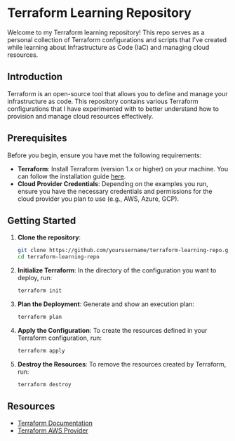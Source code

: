 # Terraform Learning Repository

Welcome to my Terraform learning repository! This repo serves as a personal collection of Terraform configurations and scripts that I've created while learning about Infrastructure as Code (IaC) and managing cloud resources.



## Introduction

Terraform is an open-source tool that allows you to define and manage your infrastructure as code. This repository contains various Terraform configurations that I have experimented with to better understand how to provision and manage cloud resources effectively.

## Prerequisites

Before you begin, ensure you have met the following requirements:
- **Terraform**: Install Terraform (version 1.x or higher) on your machine. You can follow the installation guide [here](https://www.terraform.io/downloads.html).
- **Cloud Provider Credentials**: Depending on the examples you run, ensure you have the necessary credentials and permissions for the cloud provider you plan to use (e.g., AWS, Azure, GCP).

## Getting Started

1. **Clone the repository**:
   ```bash
   git clone https://github.com/yourusername/terraform-learning-repo.git
   cd terraform-learning-repo
   ```

2. **Initialize Terraform**:
   In the directory of the configuration you want to deploy, run:
   ```bash
   terraform init
   ```

3. **Plan the Deployment**:
   Generate and show an execution plan:
   ```bash
   terraform plan
   ```

4. **Apply the Configuration**:
   To create the resources defined in your Terraform configuration, run:
   ```bash
   terraform apply
   ```

5. **Destroy the Resources**:
   To remove the resources created by Terraform, run:
   ```bash
   terraform destroy
   ```



## Resources

- [Terraform Documentation](https://www.terraform.io/docs/index.html)
- [Terraform AWS Provider](https://registry.terraform.io/providers/hashicorp/aws/latest/docs)

